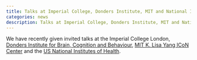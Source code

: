 ```yaml
---
title: Talks at Imperial College, Donders Institute, MIT and National Institutes of Health
categories: news
description: Talks at Imperial College, Donders Institute, MIT and National Institutes of Health
---
```


We have recently given invited talks at the Imperial College London, [Donders Institute for Brain, Cognition and Behaviour](https://www.ru.nl/donders/), [MIT K. Lisa Yang ICoN Center](https://yangtan.mit.edu/k-lisa-yang-integrative-computational-neuroscience-icon-center/) and the [US National Institutes of Health](http://markwagnerlab.com/).